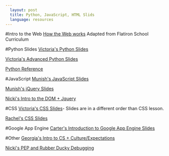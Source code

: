 ```yaml
---
  layout: post
  title: Python, JavaScript, HTML Slids
  language: resources
---
```

#Intro to the Web
[How the Web works](https://docs.google.com/presentation/d/1Qne3KXDUoXoJZmV-NVYJzpP8tpqRiy25SeiEvDZtSW4/edit) Adapted from Flatiron School Curriculum

#Python Slides
[Victoria's Python Slides](https://docs.google.com/presentation/d/1iBtVKKKOnQnkRm8l6fdNZ4yTraAUJY3E9P4NN1yp1NU/edit#slide=id.p)

[Victoria's Advanced Python Slides](https://drive.google.com/a/google.com/file/d/0B6pApRDFq-1xeXE1QmNwVHVqQjVtV3hNcGV3bkRJdzdmMm1N/view)

[Python Reference](https://docs.google.com/presentation/d/1Bkp06RgtEz11yv9zi7Ox5KfFE1Cd7560z_Of-OgFMqI/edit#slide=id.g18ddb800f_00)

#JavaScript
[Munish's JavaScript Slides](https://docs.google.com/a/google.com/presentation/d/1qXFdUAMpDW2C0SaD1DyoSAOdJrrhm9AwQoPZuDhn8q8/edit?usp=drive_web)

[Munish's jQuery Slides](https://docs.google.com/a/google.com/presentation/d/1qXFdUAMpDW2C0SaD1DyoSAOdJrrhm9AwQoPZuDhn8q8/edit?usp=drive_web)

[Nicki's Intro to the DOM + Jquery](https://docs.google.com/presentation/d/1R78bRDdhsUzljUoXRTJpiUHXVhg8TCNPAhCren7ovgg/edit#slide=id.p)

#CSS
[Victoria's CSS Slides](https://docs.google.com/a/google.com/presentation/d/1wBTSbcPq-WvEd1PntsDpBcXIoAg94BrdZjIFxvfA5Cs/edit?usp=drive_web)- Slides are in a different order than CSS lesson.

[Rachel's CSS Slides](https://docs.google.com/presentation/d/1ujMCHKYeun-dwxhsoEsVqis0-47Kyng0TJKBKjwHgnM/edit)

#Google App Engine
[Carter's Introduction to Google App Engine Slides](https://docs.google.com/presentation/d/18hCcUh1e_PhMGo_5-TR40ug7PohrmOaSfDAkjcDeFJc/edit#slide=id.p)

#Other
[Georgia's Intro to CS + Culture/Expectations](https://docs.google.com/a/google.com/presentation/d/18P6Ny8sjkppQwS9GeQgZoVaTACvkRGPgQAOU4_t8pyM/edit?usp=drive_web)

[Nicki's PEP and Rubber Ducky Debugging](https://docs.google.com/presentation/d/1xYMG0q5l7O9ZIOCREIf4IlymNdu9Nkpw0zmVM3r7fnk/edit)
